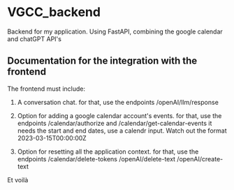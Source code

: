 # VGCC_backend
Backend for my application. Using FastAPI, combining the google calendar and chatGPT API's


## Documentation for the integration with the frontend

The frontend must include:

1. A conversation chat.
   for that, use the endpoints /openAI/llm/response

2. Option for adding a google calendar account's events.
   for that, use the endpoints
   /calendar/authorize and
   /calendar/get-calendar-events
   it needs the start and end dates, use a calendr input. Watch out the format 2023-03-15T00:00:00Z

4. Option for resetting all the application context.
   for that, use the endpoints
   /calendar/delete-tokens
   /openAI/delete-text
   /openAI/create-text

Et voilà
